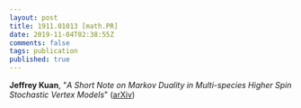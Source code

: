```yaml
---
layout: post
title: 1911.01013 [math.PR]
date: 2019-11-04T02:38:55Z
comments: false
tags: publication
published: true
---
```


<b>Jeffrey Kuan</b>, "<i>A Short Note on Markov Duality in Multi-species Higher Spin Stochastic  Vertex Models</i>" ([arXiv](http://arxiv.org/abs/1911.01013v1))

